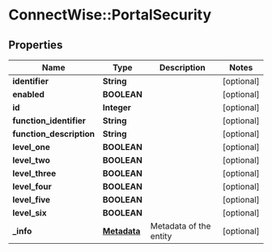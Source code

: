 # ConnectWise::PortalSecurity

## Properties
Name | Type | Description | Notes
------------ | ------------- | ------------- | -------------
**identifier** | **String** |  | [optional] 
**enabled** | **BOOLEAN** |  | [optional] 
**id** | **Integer** |  | [optional] 
**function_identifier** | **String** |  | [optional] 
**function_description** | **String** |  | [optional] 
**level_one** | **BOOLEAN** |  | [optional] 
**level_two** | **BOOLEAN** |  | [optional] 
**level_three** | **BOOLEAN** |  | [optional] 
**level_four** | **BOOLEAN** |  | [optional] 
**level_five** | **BOOLEAN** |  | [optional] 
**level_six** | **BOOLEAN** |  | [optional] 
**_info** | [**Metadata**](Metadata.md) | Metadata of the entity | [optional] 


